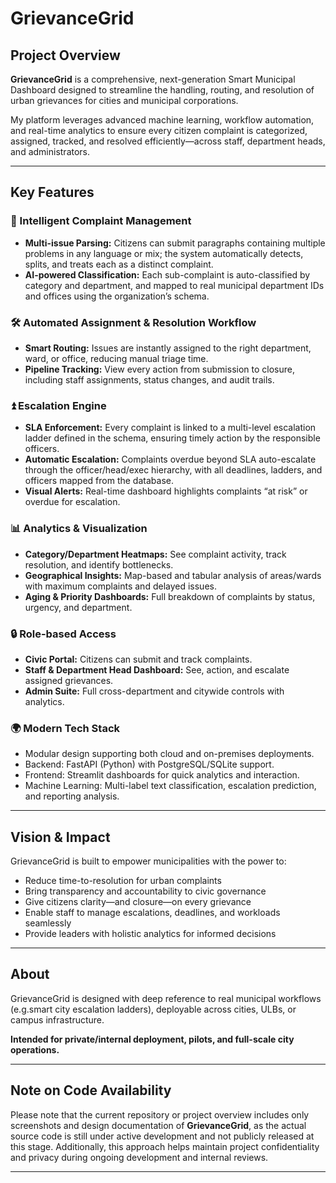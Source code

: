 # GrievanceGrid

## Project Overview

**GrievanceGrid** is a comprehensive, next-generation Smart Municipal Dashboard designed to streamline the handling, routing, and resolution of urban grievances for cities and municipal corporations.

My platform leverages advanced machine learning, workflow automation, and real-time analytics to ensure every citizen complaint is categorized, assigned, tracked, and resolved efficiently—across staff, department heads, and administrators.

---

## Key Features

### 🚀 Intelligent Complaint Management
- **Multi-issue Parsing:** Citizens can submit paragraphs containing multiple problems in any language or mix; the system automatically detects, splits, and treats each as a distinct complaint.
- **AI-powered Classification:** Each sub-complaint is auto-classified by category and department, and mapped to real municipal department IDs and offices using the organization’s schema.

### 🛠️ Automated Assignment & Resolution Workflow
- **Smart Routing:** Issues are instantly assigned to the right department, ward, or office, reducing manual triage time.
- **Pipeline Tracking:** View every action from submission to closure, including staff assignments, status changes, and audit trails.

### ⏫ Escalation Engine
- **SLA Enforcement:** Every complaint is linked to a multi-level escalation ladder defined in the schema, ensuring timely action by the responsible officers.
- **Automatic Escalation:** Complaints overdue beyond SLA auto-escalate through the officer/head/exec hierarchy, with all deadlines, ladders, and officers mapped from the database.
- **Visual Alerts:** Real-time dashboard highlights complaints “at risk” or overdue for escalation.

### 📊 Analytics & Visualization
- **Category/Department Heatmaps:** See complaint activity, track resolution, and identify bottlenecks.
- **Geographical Insights:** Map-based and tabular analysis of areas/wards with maximum complaints and delayed issues.
- **Aging & Priority Dashboards:** Full breakdown of complaints by status, urgency, and department.

### 🔒 Role-based Access
- **Civic Portal:** Citizens can submit and track complaints.
- **Staff & Department Head Dashboard:** See, action, and escalate assigned grievances.
- **Admin Suite:** Full cross-department and citywide controls with analytics.

### 🌍 Modern Tech Stack
- Modular design supporting both cloud and on-premises deployments.
- Backend: FastAPI (Python) with PostgreSQL/SQLite support.
- Frontend: Streamlit dashboards for quick analytics and interaction.
- Machine Learning: Multi-label text classification, escalation prediction, and reporting analysis.

---

## Vision & Impact

GrievanceGrid is built to empower municipalities with the power to:
- Reduce time-to-resolution for urban complaints
- Bring transparency and accountability to civic governance
- Give citizens clarity—and closure—on every grievance
- Enable staff to manage escalations, deadlines, and workloads seamlessly
- Provide leaders with holistic analytics for informed decisions

---

## About

GrievanceGrid is designed with deep reference to real municipal workflows (e.g.smart city escalation ladders), deployable across cities, ULBs, or campus infrastructure.

**Intended for private/internal deployment, pilots, and full-scale city operations.**

---

## Note on Code Availability

Please note that the current repository or project overview includes only screenshots and design documentation of **GrievanceGrid**, as the actual source code is still under active development and not publicly released at this stage. Additionally, this approach helps maintain project confidentiality and privacy during ongoing development and internal reviews.

---
